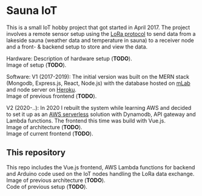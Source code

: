 # Sauna IoT

This is a small IoT hobby project that got started in April 2017.
The project involves a remote sensor setup using the [LoRa protocol](https://en.wikipedia.org/wiki/LoRa) to send data from a lakeside sauna (weather data and temperature in sauna) to a receiver node and a front- & backend setup to store and view the data.

Hardware:
Description of hardware setup (**TODO**).  
Image of setup (**TODO**).

Software:
V1 (2017-2019):
The initial version was built on the MERN stack (Mongodb, Express.js, React, Node.js) with the database hosted on [mLab](https://mlab.com/) and node server on [Heroku](https://www.heroku.com/).  
Image of previous frontend (**TODO**).

V2 (2020-..):
In 2020 I rebuilt the system while learning AWS and decided to set it up as an [AWS serverless](https://aws.amazon.com/serverless/) solution with Dynamodb, API gateway and Lambda functions. The frontend this time was build with Vue.js.  
Image of architecture (**TODO**).  
Image of current frontend (**TODO**).  

## This repository
This repo includes the Vue.js frontend, AWS Lambda functions for backend and Arduino code used on the IoT nodes handling the LoRa data exchange.  
Image of previous architecture (**TODO**).  
Code of previous setup (**TODO**).
